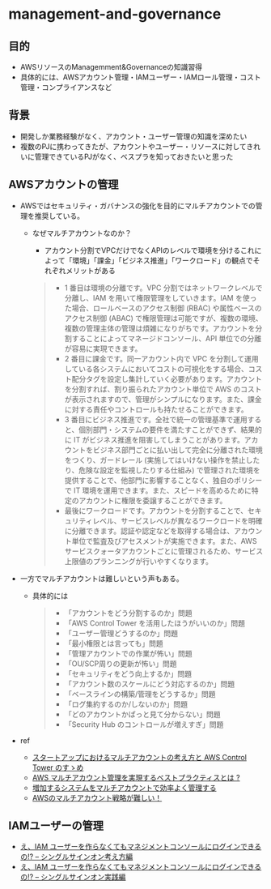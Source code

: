 # management-and-governance
## 目的
* AWSリソースのManagemment&Governanceの知識習得
* 具体的には、AWSアカウント管理・IAMユーザー・IAMロール管理・コスト管理・コンプライアンスなど
## 背景
* 開発しか業務経験がなく、アカウント・ユーザー管理の知識を深めたい
* 複数のPJに携わってきたが、アカウントやユーザー・リソースに対してきれいに管理できているPJがなく、ベスプラを知っておきたいと思った
## AWSアカウントの管理
* AWSではセキュリティ・ガバナンスの強化を目的にマルチアカウントでの管理を推奨している。
    * なぜマルチアカウントなのか？
        * アカウント分割でVPCだけでなくAPIのレベルで環境を分けるこれによって「環境」「課金」「ビジネス推進」「ワークロード」の観点でそれぞれメリットがある

        >* 1 番目は環境の分離です。VPC 分割ではネットワークレベルで分離し、IAM を用いて権限管理をしていきます。IAM を使った場合、ロールベースのアクセス制御 (RBAC) や属性ベースのアクセス制御 (ABAC) で権限管理は可能ですが、複数の環境、複数の管理主体の管理は煩雑になりがちです。アカウントを分割することによってマネージドコンソール、API 単位での分離が容易に実現できます。
        >* 2 番目に課金です。同一アカウント内で VPC を分割して運用している各システムにおいてコストの可視化をする場合、コスト配分タグを設定し集計していく必要があります。アカウントを分割すれば、割り振られたアカウント単位で AWS のコストが表示されますので、管理がシンプルになります。また、課金に対する責任やコントロールも持たせることができます。
        >* 3 番目にビジネス推進です。全社で統一の管理基準で運用すると、個別部門・システムの要件を満たすことができず、結果的に IT がビジネス推進を阻害してしまうことがあります。アカウントをビジネス部門ごとに払い出して完全に分離された環境をつくり、ガードレール (実施してはいけない操作を禁止したり、危険な設定を監視したりする仕組み) で管理された環境を提供することで、他部門に影響することなく、独自のポリシーで IT 環境を運用できます。また、スピードを高めるために特定のアカウントに権限を委譲することができます。
        >* 最後にワークロードです。アカウントを分割することで、セキュリティレベル、サービスレベルが異なるワークロードを明確に分離できます。認証や認定などを取得する場合は、アカウント単位で監査及びアセスメントが実施できます。また、AWS サービスクォータアカウントごとに管理されるため、サービス上限値のプランニングが行いやすくなります。

* 一方でマルチアカウントは難しいという声もある。
    * 具体的には
        >* 「アカウントをどう分割するのか」問題
        >* 「AWS Control Tower を活用したほうがいいのか」問題
        >* 「ユーザー管理どうするのか」問題
        >* 「最小権限とは言っても」問題
        >* 「管理アカウントでの作業が怖い」問題
        >* 「OU/SCP周りの更新が怖い」問題
        >* 「セキュリティをどう向上するか」問題
        >* 「アカウント数のスケールにどう対応するのか」問題
        >* 「ベースラインの構築/管理をどうするか」問題
        >* 「ログ集約するのか/しないのか」問題
        >* 「どのアカウントかぱっと見て分からない」問題
        >* 「Security Hub のコントロールが増えすぎ」問題


* ref
    * [スタートアップにおけるマルチアカウントの考え方と AWS Control Tower のすゝめ](https://aws.amazon.com/jp/blogs/startup/multi-accounts-and-control-tower/)
    * [AWS マルチアカウント管理を実現するベストプラクティスとは ?](https://aws.amazon.com/jp/builders-flash/202007/multi-accounts-best-practice/?awsf.filter-name=*all)
    * [増加するシステムをマルチアカウントで効率よく管理する](https://d1.awsstatic.com/events/jp/2020/innovate/pdf/S-7_AWSInnovate_Online_Conference_2020_Spring_MultiAccount.pdf)
    * [AWSのマルチアカウント戦略が難しい！](https://dev.classmethod.jp/articles/aws-multiaccount-muzu/)
## IAMユーザーの管理
* [え、IAM ユーザーを作らなくてもマネジメントコンソールにログインできるの!? – シングルサインオン考え方編](https://aws.amazon.com/jp/blogs/startup/techblog-iam-sso-concept/)
* [え、IAM ユーザーを作らなくてもマネジメントコンソールにログインできるの!? – シングルサインオン実践編](https://aws.amazon.com/jp/blogs/startup/techblog-iam-sso-practice/)


<script src="https://blz-soft.github.io/md_style/release/v1.2/md_style.js" ></script>